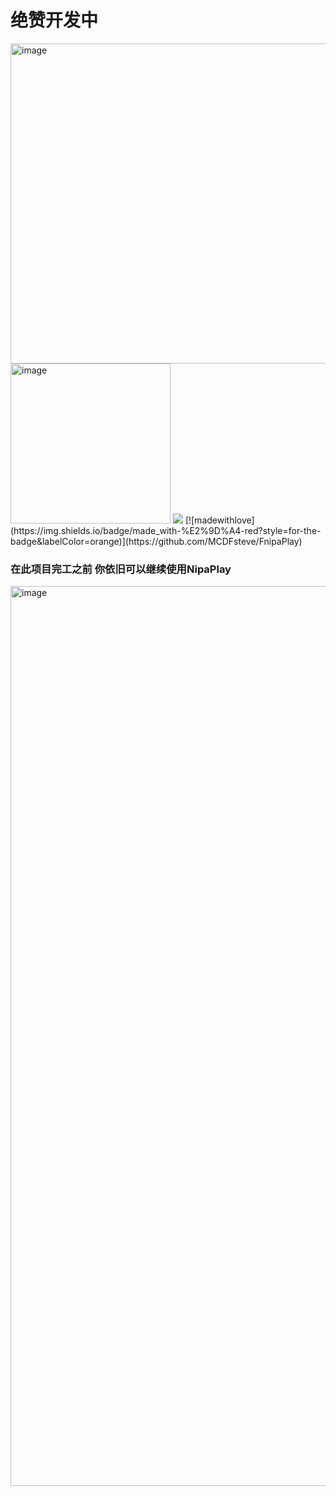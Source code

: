 # 绝赞开发中
<img width="512" alt="image" src="https://github.com/MCDFsteve/FnipaPlay/assets/71605531/45ffc07a-fc3a-4430-acf5-f542b4739c0a">
<img width="256" alt="image" src="https://github.com/MCDFsteve/FnipaPlay/assets/71605531/39d7af56-f76b-4b5e-b14d-c3021e50262c">

<img src="https://counter.seku.su/cmoe?name=fnipaplay&theme=glebooru" />
[![madewithlove](https://img.shields.io/badge/made_with-%E2%9D%A4-red?style=for-the-badge&labelColor=orange)](https://github.com/MCDFsteve/FnipaPlay)

### 在此项目完工之前 你依旧可以继续使用NipaPlay

<img width="1440" alt="image" src="https://github.com/MCDFsteve/FnipaPlay/assets/71605531/6e268a2f-1f93-4070-869f-1b90dbdc10ee">

